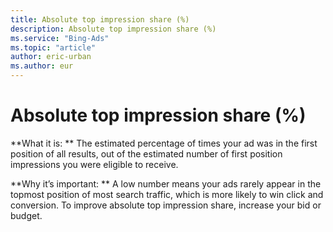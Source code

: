 ```yaml
---
title: Absolute top impression share (%)
description: Absolute top impression share (%)
ms.service: "Bing-Ads"
ms.topic: "article"
author: eric-urban
ms.author: eur
---
```


# Absolute top impression share (%)

**What it is: **    The estimated percentage of times your ad was in the first position of all results, out of the estimated number of first position impressions you were eligible to receive.

**Why it’s important: **    A low number means your ads rarely appear in the topmost position of most search traffic, which is more likely to win click and conversion. To improve absolute top impression share, increase your bid or budget.


